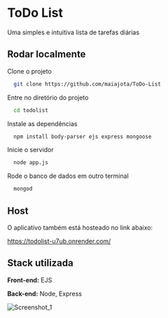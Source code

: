 
# ToDo List

Uma simples e intuitiva lista de tarefas diárias 


## Rodar localmente

Clone o projeto

```bash
  git clone https://github.com/maiajota/ToDo-List
```

Entre no diretório do projeto

```bash
  cd todolist
```

Instale as dependências

```bash
  npm install body-parser ejs express mongoose
```

Inicie o servidor

```bash
  node app.js
```

Rode o banco de dados em outro terminal

```bash
  mongod
```


## Host

O aplicativo também está hosteado no link abaixo:

 https://todolist-u7ub.onrender.com/



## Stack utilizada

**Front-end:** EJS

**Back-end:** Node, Express


![Screenshot_1](https://user-images.githubusercontent.com/85450778/218581616-02aabcfe-ed0a-4bf6-80c8-689abc706f03.png)

